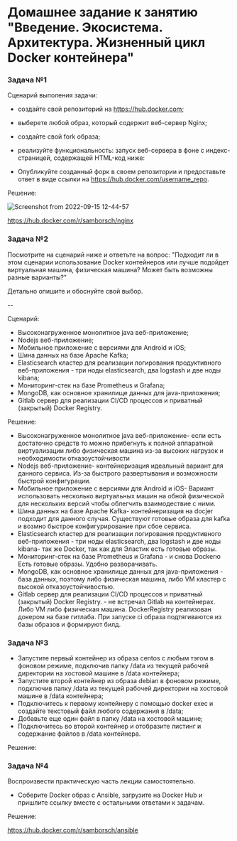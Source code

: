 # Домашнее задание к занятию "Введение. Экосистема. Архитектура. Жизненный цикл Docker контейнера"


### Задача №1

Сценарий выполения задачи:

* создайте свой репозиторий на https://hub.docker.com;
* выберете любой образ, который содержит веб-сервер Nginx;
* создайте свой fork образа;
* реализуйте функциональность: запуск веб-сервера в фоне с индекс-страницей, содержащей HTML-код ниже:

* Опубликуйте созданный форк в своем репозитории и предоставьте ответ в виде ссылки на https://hub.docker.com/username_repo.

Решение:

![Screenshot from 2022-09-15 12-44-57](https://user-images.githubusercontent.com/92155007/190375825-b102dec8-375d-470f-b402-17fe1f080214.png)

https://hub.docker.com/r/samborsch/nginx

### Задача №2

Посмотрите на сценарий ниже и ответьте на вопрос: "Подходит ли в этом сценарии использование Docker контейнеров или лучше подойдет виртуальная машина, физическая машина? Может быть возможны разные варианты?"

Детально опишите и обоснуйте свой выбор.

--

Сценарий:

* Высоконагруженное монолитное java веб-приложение;
* Nodejs веб-приложение;
* Мобильное приложение c версиями для Android и iOS;
* Шина данных на базе Apache Kafka;
* Elasticsearch кластер для реализации логирования продуктивного веб-приложения - три ноды elasticsearch, два logstash и две ноды kibana;
* Мониторинг-стек на базе Prometheus и Grafana;
* MongoDB, как основное хранилище данных для java-приложения;
* Gitlab сервер для реализации CI/CD процессов и приватный (закрытый) Docker Registry.

Решение:
* Высоконагруженное монолитное java веб-приложение- если есть достаточно средств то можно прибегнуть к полной аппаратной виртуализации либо физическая машина из-за высоких нагрузок и необходимости отказоустойчивости
* Nodejs веб-приложение- контейнеризация идеальный вариант для данного сервиса. Из-за быстрого развертывания и возможности быстрой конфигурации.
* Мобильное приложение c версиями для Android и iOS- Вариант использовать несколько виртуальных машин на обной физической для нескольких версий чтобы облегчить взаимодествие с ними.
* Шина данных на базе Apache Kafka- контейнеризация на docjer подходит для данного случая. Существуют готовые образа для kafka и возмно быстрое конфигурирование при сбое сервиса.
* Elasticsearch кластер для реализации логирования продуктивного веб-приложения - три ноды elasticsearch, два logstash и две ноды kibana- так же Docker, так как для Эластик есть готовые образы.
* Мониторинг-стек на базе Prometheus и Grafana - и снова Dockerю Есть готовые образы. Удобно разворачивать.
* MongoDB, как основное хранилище данных для java-приложения - база данных, поэтому либо физическая машина, либо VM кластер с высокой отказоустойчивостью.
* Gitlab сервер для реализации CI/CD процессов и приватный (закрытый) Docker Registry. - не встречал Gitlab на контейнерах. Либо VM либо физическая машина. DockerRegistry реализован докером на базе гитлаба. При запуске ci образа подтягиваются из базы образов и формируют билд.

### Задача №3

* Запустите первый контейнер из образа centos c любым тэгом в фоновом режиме, подключив папку /data из текущей рабочей директории на хостовой машине в /data контейнера;
* Запустите второй контейнер из образа debian в фоновом режиме, подключив папку /data из текущей рабочей директории на хостовой машине в /data контейнера;
* Подключитесь к первому контейнеру с помощью docker exec и создайте текстовый файл любого содержания в /data;
* Добавьте еще один файл в папку /data на хостовой машине;
* Подключитесь во второй контейнер и отобразите листинг и содержание файлов в /data контейнера.

Решение:



### Задача №4

Воспроизвести практическую часть лекции самостоятельно.

* Соберите Docker образ с Ansible, загрузите на Docker Hub и пришлите ссылку вместе с остальными ответами к задачам.

Решение:

https://hub.docker.com/r/samborsch/ansible
